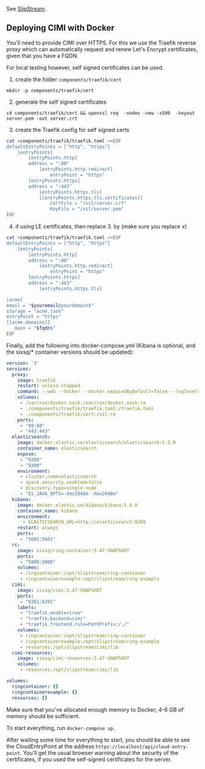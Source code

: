 See [SlipStream](https://github.com/slipstream/SlipStream).


## Deploying CIMI with Docker

You'll need to provide CIMI over HTTPS. For this we use the 
Traefik reverse proxy which can automatically request and renew 
Let's Encrypt certificates, given that you have a FQDN.

For local testing however, self signed certificates can be used.

1. create the folder `components/traefik/cert`

`mkdir -p components/traefik/cert`

2. generate the self signed certificates

`cd components/traefik/cert && openssl req  -nodes -new -x509  -keyout server.pem -out server.crt`

3. create the Traefik config for self signed certs

```bash
cat >components/traefik/traefik.toml <<EOF
defaultEntryPoints = ["http", "https"]
    [entryPoints]
        [entryPoints.http]
        address = ":80"
            [entryPoints.http.redirect]
                entryPoint = "https"
        [entryPoints.https]
        address = ":443"
            [entryPoints.https.tls]
            [[entryPoints.https.tls.certificates]]
                CertFile = "/ssl/server.crt"
                KeyFile = "/ssl/server.pem"
EOF
```

4. if using LE certificates, then replace 3. by (make sure you replace $x$)

```bash
cat >components/traefik/traefik.toml <<EOF
defaultEntryPoints = ["http", "https"]
    [entryPoints]
        [entryPoints.http]
        address = ":80"
            [entryPoints.http.redirect]
                entryPoint = "https"
        [entryPoints.https]
        address = ":443"
            [entryPoints.https.tls]

[acme]
email = "$youremail@yourdomain$"
storage = "acme.json"
entryPoint = "https"
[[acme.domains]]
   main = "$fqdn$"
EOF
```

Finally, add the following into docker-compose.yml (Kibana is optional, and the sixsq/* container versions should be updated):

```yaml
version: '3'
services:
  proxy:
    image: traefik
    restart: unless-stopped
    command: --web --docker --docker.exposedByDefault=false --loglevel=info
    volumes:
     - /var/run/docker.sock:/var/run/docker.sock:ro
     - ./components/traefik/traefik.toml:/traefik.toml
     - ./components/traefik/cert:/ssl:ro
    ports:
     - "80:80"
     - "443:443"
  elasticsearch:
    image: docker.elastic.co/elasticsearch/elasticsearch:5.5.0
    container_name: elasticsearch
    expose:
     - "9200"
     - "9300"
    environment:
     - cluster.name=elasticsearch
     - xpack.security.enabled=false
     - discovery.type=single-node
     - "ES_JAVA_OPTS=-Xms2048m -Xmx2048m"
  kibana:
    image: docker.elastic.co/kibana/kibana:5.5.0
    container_name: kibana
    environment:
      - ELASTICSEARCH_URL=http://elasticsearch:9200
    restart: always
    ports:
     - "5601:5601"
  rc:
    image: sixsq/ring-container:3.47-SNAPSHOT
    ports:
     - "5000:5000"
    volumes:
     - ringcontainer:/opt/slipstream/ring-container
     - ringcontainerexample:/opt/slipstream/ring-example
  cimi:
    image: sixsq/cimi:3.47-SNAPSHOT
    ports:
     - "8201:8201"
    labels:
     - "traefik.enable=true"
     - "traefik.backend=cimi"
     - "traefik.frontend.rule=PathPrefix:/,/"
    volumes:
     - ringcontainer:/opt/slipstream/ring-container
     - ringcontainerexample:/opt/slipstream/ring-example
     - resources:/opt/slipstream/cimi/lib
  cimi-resources:
    image: sixsq/cimi-resources:3.47-SNAPSHOT
    volumes:
     - resources:/opt/slipstream/cimi/lib

volumes:
  ringcontainer: {}
  ringcontainerexample: {}
  resources: {}
```

Make sure that you've allocated enough memory to Docker; 4-6 GB of memory 
should be sufficient.

To start everything, run `docker-compose up`.

After waiting some time for everything to start, you should be able to 
see the CloudEntryPoint at the address `https://localhost/api/cloud-entry-point`.
You'll get the usual browser warning about the security of the certificates, 
if you used the self-signed certificates for the server.

